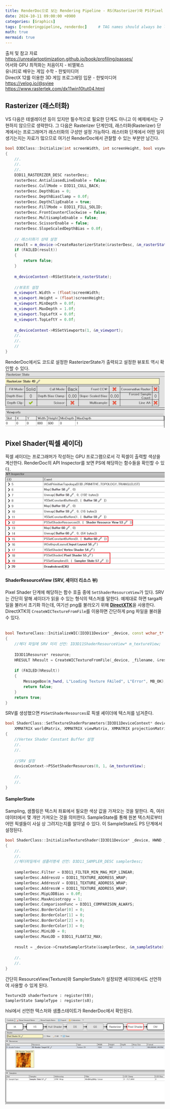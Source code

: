```yaml
---
title: RenderDoc으로 보는 Rendering Pipeline - RS(Rasterizer)와 PS(Pixel Shader)
date: 2024-10-11 09:00:00 +0900
categories: [Graphics]
tags: [renderingpipeline, renderdoc]     # TAG names should always be lowercase
math: true
mermaid: true
---
```

출처 및 참고 자료<br/>
<https://unrealartoptimization.github.io/book/profiling/passes/><br/>
어서와 GPU 최적화는 처음이지 - 비엘북스<br/>
유니티로 배우는 게임 수학 - 한빛미디어<br/>
DirectX 12를 이용한 3D 게임 프로그래밍 입문 - 한빛미디어<br/>
<https://velog.io/@syiee><br/>
<https://www.rastertek.com/dx11win10tut04.html><br/>

## Rasterizer (래스터화)

VS 다음은 테셀레이션 등이 있지만 필수적으로 필요한 단계도 아니고 이 예제에서는 구현하지 않으므로 생략한다. 그 다음은 Rasterizer 단계인데, 래스터화(Rasterizer) 단계에서는 프로그래머가 래스터화의 구성만 설정 가능하다. 래스터화 단계에서 어떤 일이 생기는지는 자료가 많으므로 여기선 RenderDoc에서 관찰할 수 있는 부분만 남긴다.

```cpp
bool D3DClass::Initialize(int screenWidth, int screenHeight, bool vsync, HWND hwnd, bool fullscreen, float screenDepth, float screenNear)
{
	//.
	//.
	//.
	D3D11_RASTERIZER_DESC rasterDesc;
	rasterDesc.AntialiasedLineEnable = false;
	rasterDesc.CullMode = D3D11_CULL_BACK;
	rasterDesc.DepthBias = 0;
	rasterDesc.DepthBiasClamp = 0.0f;
	rasterDesc.DepthClipEnable = true;
	rasterDesc.FillMode = D3D11_FILL_SOLID;
	rasterDesc.FrontCounterClockwise = false;
	rasterDesc.MultisampleEnable = false;
	rasterDesc.ScissorEnable = false;
	rasterDesc.SlopeScaledDepthBias = 0.0f;

	// 래스터화기 상태 설정
	result = m_device->CreateRasterizerState(&rasterDesc, &m_rasterState);
	if (FAILED(result))
	{
		return false;
	}

	m_deviceContext->RSSetState(m_rasterState);

	//뷰포트 설정
	m_viewport.Width = (float)screenWidth;
	m_viewport.Height = (float)screenHeight;
	m_viewport.MinDepth = 0.0f;
	m_viewport.MaxDepth = 1.0f;
	m_viewport.TopLeftX = 0.0f;
	m_viewport.TopLeftY = 0.0f;

	m_deviceContext->RSSetViewports(1, &m_viewport);
	//.
	//.
	//
}
```

RenderDoc에서도 코드로 설정한 RasterizerState가 출력되고 설정한 뷰포트 역시 확인할 수 있다.
![Untitled](/assets/RenderingPipeline/RSState.png)

## Pixel Shader(픽셀 셰이더)
픽셀 셰이더는 프로그래머가 작성하는 GPU 프로그램으로서 각 픽셀이 출력할 색상을 계산한다. RenderDoc의 API Inspector를 보면 PS에 해당하는 함수들을 확인할 수 있다.
![Untitled](/assets/RenderingPipeline/PSCommands.png)

#### ShaderResourceView (SRV, 셰이더 리소스 뷰)
Pixel Shader 단계에 해당하는 함수 호출 중에 `SetShaderResourceView`가 있다. SRV는 간단히 말해 셰이더가 읽을 수 있는 형식의 텍스처를 말한다. 예제대로 하면 targa파일을 불러서 초기화 하는데, 여기선 png를 불러오기 위해 [**DirectXTK**](https://github.com/Microsoft/DirectXTK)을 사용한다. DirectXTK의 `CreateWICTextureFromFile`를 이용하면 간단하게 png 파일을 불러올 수 있다.

```cpp

bool TextureClass::InitializeWIC(ID3D11Device* _device, const wchar_t* _filename)
{
	//헤더 파일에 SRV 미리 선언: ID3D11ShaderResourceView* m_textureView; 

	ID3D11Resource* resource;
	HRESULT hResult = CreateWICTextureFromFile(_device, _filename, &resource, &m_textureView);
	
	if (FAILED(hResult))
	{
		MessageBox(m_hwnd, L"Loading Texture FAiled", L"Error", MB_OK);
		return false;
	}
	return true;
}

```
SRV를 생성했으면 `PSSetShaderResources`로 픽셀 셰이더에 텍스처를 넘겨준다.

```cpp
bool ShaderClass::SetTextureShaderParameters(ID3D11DeviceContext* deviceContext,
	XMMATRIX worldMatrix, XMMATRIX viewMatrix, XMMATRIX projectionMatrix, ID3D11ShaderResourceView* texture)
{
	//Vertex Shader Constant Buffer 설정
	//.
	//.

	//SRV 설정
	deviceContext->PSSetShaderResources(0, 1, &m_textureView);

	//.
	//.
}
```

#### SamplerState
Sampling, 샘플링은 텍스처 좌표에서 필요한 색상 값을 가져오는 것을 말한다. 즉, 여러 데이터에서 몇 개만 가져오는 것을 의미한다. SampleState를 통해 원본 텍스처로부터 어떤 픽셀들이 사실 상 그려지는지를 알아낼 수 있다. 이 SampleState도 PS 단계에서 설정된다.

```cpp
bool ShaderClass::InitializeTextureShader(ID3D11Device* _device, HWND _hwnd, const wchar_t* _texFilename)
{
	//.
	//.
	//헤더파일에서 샘플러명세 선언: D3D11_SAMPLER_DESC samplerDesc;

	samplerDesc.Filter = D3D11_FILTER_MIN_MAG_MIP_LINEAR;
	samplerDesc.AddressU = D3D11_TEXTURE_ADDRESS_WRAP;
	samplerDesc.AddressV = D3D11_TEXTURE_ADDRESS_WRAP;
	samplerDesc.AddressW = D3D11_TEXTURE_ADDRESS_WRAP;
	samplerDesc.MipLODBias = 0.0f;
	samplerDesc.MaxAnisotropy = 1;
	samplerDesc.ComparisonFunc = D3D11_COMPARISON_ALWAYS;
	samplerDesc.BorderColor[0] = 0;
	samplerDesc.BorderColor[1] = 0;
	samplerDesc.BorderColor[2] = 0;
	samplerDesc.BorderColor[3] = 0;
	samplerDesc.MinLOD = 0;
	samplerDesc.MaxLOD = D3D11_FLOAT32_MAX;

	result = _device->CreateSamplerState(&samplerDesc, &m_sampleState);

	//.
	//.
}
```

간단히 ResourceView(Texture)와 SamplerState가 설정되면 셰이더에서도 선언하여 사용할 수 있게 된다.
```hlsl
Texture2D shaderTexture : register(t0);
SamplerState SampleType : register(s0);
```
hlsl에서 선언한 텍스처와 샘플스테이트가 RenderDoc에서 확인된다.

![Untitled](/assets/RenderingPipeline/PSPipelineState.png)